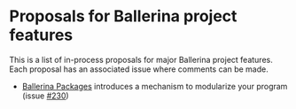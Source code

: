 # Proposals for Ballerina project features

This is a list of in-process proposals for major Ballerina project features. Each proposal has an associated issue where comments can be made.
  
  * [Ballerina Packages](packages/packages.md) introduces a mechanism to modularize your program (issue [#230](https://github.com/ballerina-platform/ballerina-spec/issues/230))
 